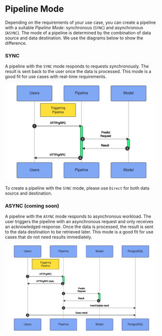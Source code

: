 # Pipeline Mode

Depending on the requirements of your use case, you can create a pipeline with a suitable _Pipeline Mode_: synchronous (`SYNC`) and asynchronous (`ASYNC`).
The mode of a pipeline is determined by the combination of data source and data destination. We use the diagrams below to show the difference.

### SYNC
A pipeline with the `SYNC` mode responds to requests synchronously. The result is sent back to the user once the data is processed. This mode is a good fit for use cases with real-time requirements.
<p align="center">
<img src="mermaid/sync.svg" alt="Synchronous pipeline mode" />
</p>

To create a pipeline with the `SYNC` mode, please use `Direct` for both data source and destination.

### ASYNC (coming soon)

A pipeline with the `ASYNC` mode responds to asynchronous workload. The user triggers the pipeline with an asynchronous request and only receives an acknowledged response. Once the data is processed, the result is sent to the data destination to be retrieved later. This mode is a good fit for use cases that do not need results immediately.
<p align="center">
<img src="mermaid/async.svg" alt="Asynchronous pipeline mode" />
</p>
